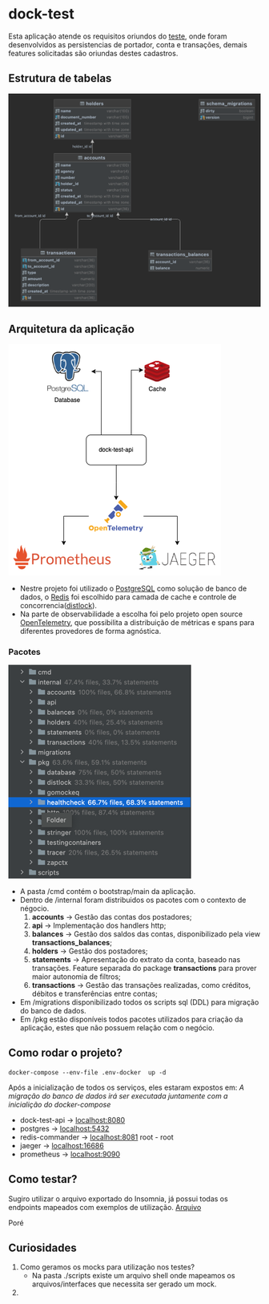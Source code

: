 # dock-test

Esta aplicação atende os requisitos oriundos do [teste](https://github.com/cdt-baas/desafio-dev-api-rest/blob/c066198c2041349f1e53587973931c8bc6b69062/readme.md), onde foram desenvolvidos
as persistencias de portador, conta e transações, demais features solicitadas são oriundas destes cadastros.

## Estrutura de tabelas
![img.png](.github/images/img.png)

## Arquitetura da aplicação
![architecture.png](.github/images/architecture.png)

- Nestre projeto foi utilizado o [PostgreSQL](https://www.postgresql.org/) como solução de banco de dados, o [Redis](https://redis.io/) foi escolhido para camada de cache 
e controle de concorrencia([distlock](https://redis.io/docs/reference/patterns/distributed-locks/)).
- Na parte de observabilidade a escolha foi pelo projeto open source [OpenTelemetry](https://opentelemetry.io/), que possibilita a distribuição de métricas e spans
para diferentes provedores de forma agnóstica.

### Pacotes
![img.png](./.github/images/packages.png)
 - A pasta /cmd contém o bootstrap/main da aplicação.
 - Dentro de /internal foram distribuidos os pacotes com o contexto de négocio.
   1. **accounts** -> Gestão das contas dos postadores;
   2. **api** -> Implementação dos handlers http;
   3. **balances** -> Gestão dos saldos das contas, disponibilizado pela view **transactions_balances**;
   4. **holders** -> Gestão dos postadores;
   5. **statements** -> Apresentação do extrato da conta, baseado nas transações. Feature separada do package **transactions** para prover maior autonomia de filtros;
   6. **transactions** -> Gestão das transações realizadas, como créditos, débitos e transferências entre contas;
 - Em /migrations disponibilizado todos os scripts sql (DDL) para migração do banco de dados.
 - Em /pkg estão disponíveis todos pacotes utilizados para criação da aplicação, estes que não possuem relação com o negócio.

## Como rodar o projeto?
```shell
docker-compose --env-file .env-docker  up -d
```
Após a inicialização de todos os serviços, eles estaram expostos em:
_A migração do banco de dados irá ser executada juntamente com a inicialição do docker-compose_
- dock-test-api -> [localhost:8080](http://localhost:8080)
- postgres -> [localhost:5432](postgres://dock-test:dock-test@localhost:5432/dock-test?sslmode=disable)
- redis-commander -> [localhost:8081](http://localhost:8081/) root - root
- jaeger -> [localhost:16686](http://localhost:16686/search)
- prometheus -> [localhost:9090](http://localhost:9090/graph)


## Como testar?
Sugiro utilizar o arquivo exportado do Insomnia, já possui todas os endpoints mapeados com exemplos de utilização.
[Arquivo](./Insomnia_dock-test.json)

Poré

## Curiosidades
1. Como geramos os mocks para utilização nos testes?
   - Na pasta ./scripts existe um arquivo shell onde mapeamos os arquivos/interfaces que necessita ser gerado um mock.
2. 
